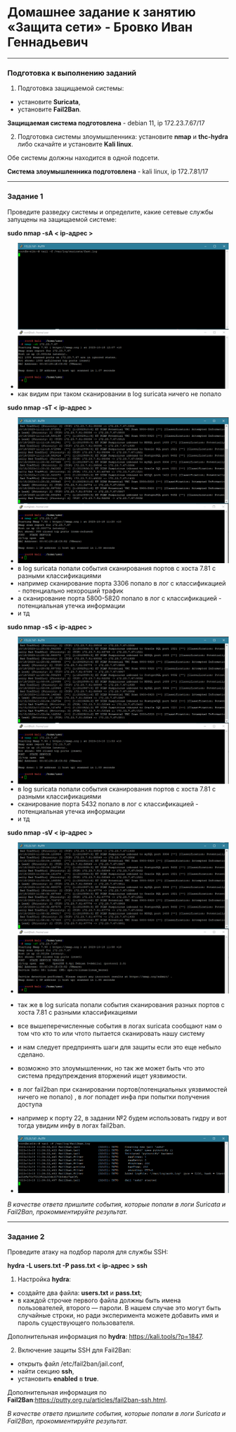 # Домашнее задание к занятию «Защита сети» - Бровко Иван Геннадьевич

------

### Подготовка к выполнению заданий

1. Подготовка защищаемой системы:

- установите **Suricata**,
- установите **Fail2Ban**.

**Защищаемая система подготовлена** - debian 11, ip 172.23.7.67/17

2. Подготовка системы злоумышленника: установите **nmap** и **thc-hydra** либо скачайте и установите **Kali linux**.

Обе системы должны находится в одной подсети.

**Система злоумышленника подготовлена** - kali linux, ip 172.7.81/17

------

### Задание 1

Проведите разведку системы и определите, какие сетевые службы запущены на защищаемой системе:

**sudo nmap -sA < ip-адрес >**
* ![скрин](img/hw-13-03/1.png)
* как видим при таком сканировании в log suricata ничего не попало

**sudo nmap -sT < ip-адрес >**
* ![скрин](img/hw-13-03/1-2.png)
* в log suricata попали события сканирования портов с хоста 7.81 с разными классификациями
* например сканирование порта 3306 попало в лог с классификацией - потенциально нехороший трафик
* а сканирование порта 5800-5820 попало в лог с классификацией -  потенциальная утечка информации
* и тд

**sudo nmap -sS < ip-адрес >**
* ![скрин](img/hw-13-03/1-3.png)
* в log suricata попали события сканирования портов с хоста 7.81 с разными классификациями
* сканирование порта 5432 попало в лог с классификацией -  потенциальная утечка информации
* и тд

**sudo nmap -sV < ip-адрес >**
* ![скрин](img/hw-13-03/1-4.png)
* так же в log suricata попали события сканирования разных портов с хоста 7.81 с разными классификациями

* все вышеперечисленные события в логах suricata сообщают нам о том что кто то или чтото пытается сканировать нашу систему
* и нам следует предпринять шаги для защиты если это еще небыло сделано.
* возможно это злоумышленник, но так же может быть что это система предупреждения вторжений ищет уязвимости.



* в лог fail2ban при сканировании портов(потенциальных уязвимостей ничего не попало) , в лог попадет инфа при попытки получения доступа
* например к порту 22, в задании №2 будем использовать гидру и вот тогда увидим инфу в логах fail2ban.
* ![скрин](img/hw-13-03/1-1.png)

*В качестве ответа пришлите события, которые попали в логи Suricata и Fail2Ban, прокомментируйте результат.*

------

### Задание 2

Проведите атаку на подбор пароля для службы SSH:

**hydra -L users.txt -P pass.txt < ip-адрес > ssh**

1. Настройка **hydra**: 
 
 - создайте два файла: **users.txt** и **pass.txt**;
 - в каждой строчке первого файла должны быть имена пользователей, второго — пароли. В нашем случае это могут быть случайные строки, но ради эксперимента можете добавить имя и пароль существующего пользователя.

Дополнительная информация по **hydra**: https://kali.tools/?p=1847.

2. Включение защиты SSH для Fail2Ban:

-  открыть файл /etc/fail2ban/jail.conf,
-  найти секцию **ssh**,
-  установить **enabled**  в **true**.

Дополнительная информация по **Fail2Ban**:https://putty.org.ru/articles/fail2ban-ssh.html.



*В качестве ответа пришлите события, которые попали в логи Suricata и Fail2Ban, прокомментируйте результат.*
